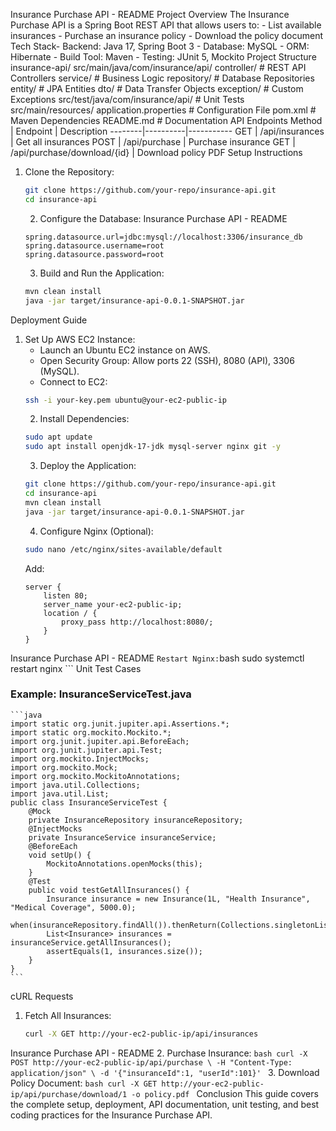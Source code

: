 Insurance Purchase API - README
 Project Overview
 The Insurance Purchase API is a Spring Boot REST API that allows users to:
    - List available insurances
    - Purchase an insurance policy
    - Download the policy document
 Tech Stack- Backend: Java 17, Spring Boot 3
    - Database: MySQL
    - ORM: Hibernate
    - Build Tool: Maven
    - Testing: JUnit 5, Mockito
 Project Structure
 insurance-api/
     src/main/java/com/insurance/api/
        controller/        # REST API Controllers
        service/           # Business Logic
        repository/        # Database Repositories
        entity/            # JPA Entities
        dto/               # Data Transfer Objects
        exception/         # Custom Exceptions
     src/test/java/com/insurance/api/  # Unit Tests
     src/main/resources/
        application.properties  # Configuration File
     pom.xml                     # Maven Dependencies
     README.md                    # Documentation
 API Endpoints
 Method | Endpoint | Description
    --------|----------|-----------
    GET    | /api/insurances | Get all insurances
    POST   | /api/purchase | Purchase insurance
    GET    | /api/purchase/download/{id} | Download policy PDF
 Setup Instructions
 1. Clone the Repository:
    ```bash
    git clone https://github.com/your-repo/insurance-api.git
    cd insurance-api
    ```
    2. Configure the Database:
Insurance Purchase API - README
    ```properties
    spring.datasource.url=jdbc:mysql://localhost:3306/insurance_db
    spring.datasource.username=root
    spring.datasource.password=root
    ```
    3. Build and Run the Application:
    ```bash
    mvn clean install
    java -jar target/insurance-api-0.0.1-SNAPSHOT.jar
    ```
 Deployment Guide
 1. Set Up AWS EC2 Instance:
    - Launch an Ubuntu EC2 instance on AWS.
    - Open Security Group: Allow ports 22 (SSH), 8080 (API), 3306 (MySQL).
    - Connect to EC2:
    ```bash
    ssh -i your-key.pem ubuntu@your-ec2-public-ip
    ```
    2. Install Dependencies:
    ```bash
    sudo apt update
    sudo apt install openjdk-17-jdk mysql-server nginx git -y
    ```
    3. Deploy the Application:
    ```bash
    git clone https://github.com/your-repo/insurance-api.git
    cd insurance-api
    mvn clean install
    java -jar target/insurance-api-0.0.1-SNAPSHOT.jar
    ```
    4. Configure Nginx (Optional):
    ```bash
    sudo nano /etc/nginx/sites-available/default
    ```
    Add:
    ```nginx
    server {
        listen 80;
        server_name your-ec2-public-ip;
        location / {
            proxy_pass http://localhost:8080/;
        }
    }
Insurance Purchase API - README
    ```
    Restart Nginx:
    ```bash
    sudo systemctl restart nginx
    ```
 Unit Test Cases
 ### Example: InsuranceServiceTest.java
    ```java
    import static org.junit.jupiter.api.Assertions.*;
    import static org.mockito.Mockito.*;
    import org.junit.jupiter.api.BeforeEach;
    import org.junit.jupiter.api.Test;
    import org.mockito.InjectMocks;
    import org.mockito.Mock;
    import org.mockito.MockitoAnnotations;
    import java.util.Collections;
    import java.util.List;
    public class InsuranceServiceTest {
        @Mock
        private InsuranceRepository insuranceRepository;
        @InjectMocks
        private InsuranceService insuranceService;
        @BeforeEach
        void setUp() {
            MockitoAnnotations.openMocks(this);
        }
        @Test
        public void testGetAllInsurances() {
            Insurance insurance = new Insurance(1L, "Health Insurance", "Medical Coverage", 5000.0);
            when(insuranceRepository.findAll()).thenReturn(Collections.singletonList(insurance));
            List<Insurance> insurances = insuranceService.getAllInsurances();
            assertEquals(1, insurances.size());
        }
    }
    ```
 cURL Requests
 1. Fetch All Insurances:
    ```bash
    curl -X GET http://your-ec2-public-ip/api/insurances
    ```
Insurance Purchase API - README
    2. Purchase Insurance:
    ```bash
    curl -X POST http://your-ec2-public-ip/api/purchase \
         -H "Content-Type: application/json" \
         -d '{"insuranceId":1, "userId":101}'
    ```
    3. Download Policy Document:
    ```bash
    curl -X GET http://your-ec2-public-ip/api/purchase/download/1 -o policy.pdf
    ```
 Conclusion
 This guide covers the complete setup, deployment, API documentation, unit testing, and best coding practices for the
 Insurance Purchase API.

